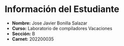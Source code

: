 # Información del Estudiante

- **Nombre:** Jose Javier Bonilla Salazar
- **Curso:** Laboratorio de compiladores Vacaciones
- **Sección:** B
- **Carnet:** 202200035
